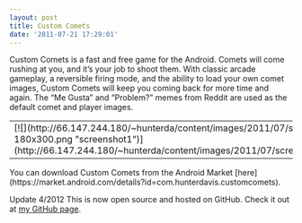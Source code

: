 ```yaml
---
layout: post
title: Custom Comets
date: '2011-07-21 17:29:01'
---
```



Custom Comets is a fast and free game for the Android. Comets will come rushing at you, and it’s your job to shoot them. With classic arcade gameplay, a reversible firing mode, and the ability to load your own comet images, Custom Comets will keep you coming back for more time and again. The “Me Gusta” and “Problem?” memes from Reddit are used as the default comet and player images.

<table><tr><td>[![](http://66.147.244.180/~hunterda/content/images/2011/07/screenshot1201-180x300.png "screenshot1")](http://66.147.244.180/~hunterda/content/images/2011/07/screenshot1201.png)</td><td>[![](http://66.147.244.180/~hunterda/content/images/2011/07/screenshot261-180x300.png "screenshot2")](http://66.147.244.180/~hunterda/content/images/2011/07/screenshot261.png)</td><td>[![](http://66.147.244.180/~hunterda/content/images/2011/07/screenshot311-180x300.png "screenshot3")](http://66.147.244.180/~hunterda/content/images/2011/07/screenshot311.png)</td></tr></table>You can download Custom Comets from the Android Market [here](https://market.android.com/details?id=com.hunterdavis.customcomets).

Update 4/2012 This is now open source and hosted on GitHub. Check it out at [my GitHub page](https://github.com/huntergdavis).


